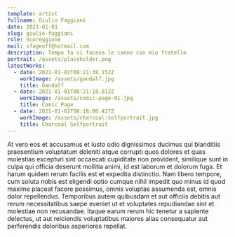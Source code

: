 ```yaml
---
template: artist
fullname: Giulio Faggiani
date: 2021-01-01
slug: giulio-faggiani
role: Scoreggione
mail: sfageoff@hotmail.com
description: Tempo fa si faceva le canne con mio fratello
portrait: /assets/placeholder.png
latestWorks:
  - date: 2021-01-01T08:21:38.152Z
    workImage: /assets/gandalf.jpg
    title: Gandalf
  - date: 2021-01-01T08:21:18.812Z
    workImage: /assets/comic-page-01.jpg
    title: Comic Page
  - date: 2021-01-01T08:18:00.427Z
    workImage: /assets/charcoal-selfportrait.jpg
    title: Charcoal Selfportrait
---
```


At vero eos et accusamus et iusto odio dignissimos ducimus qui blanditiis praesentium voluptatum deleniti atque corrupti quos dolores et quas molestias excepturi sint occaecati cupiditate non provident, similique sunt in culpa qui officia deserunt mollitia animi, id est laborum et dolorum fuga. Et harum quidem rerum facilis est et expedita distinctio. Nam libero tempore, cum soluta nobis est eligendi optio cumque nihil impedit quo minus id quod maxime placeat facere possimus, omnis voluptas assumenda est, omnis dolor repellendus. Temporibus autem quibusdam et aut officiis debitis aut rerum necessitatibus saepe eveniet ut et voluptates repudiandae sint et molestiae non recusandae. Itaque earum rerum hic tenetur a sapiente delectus, ut aut reiciendis voluptatibus maiores alias consequatur aut perferendis doloribus asperiores repellat.
